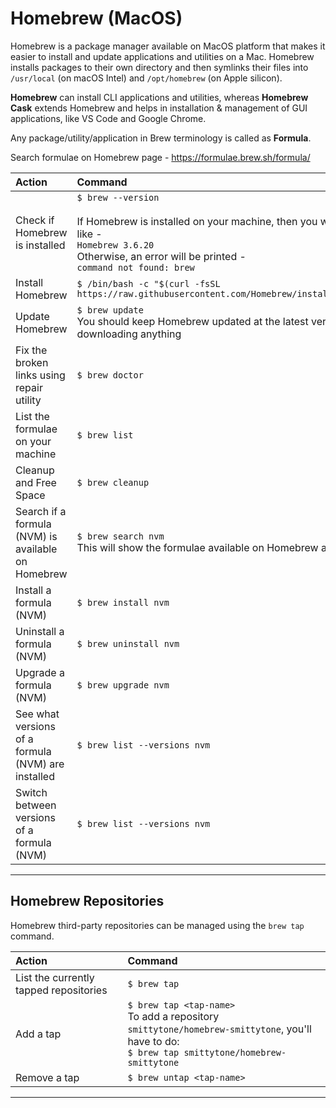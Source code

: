 # Homebrew (MacOS)

Homebrew is a package manager available on MacOS platform that makes it easier to install and update applications and utilities on a Mac. Homebrew installs packages to their own directory and then symlinks their files into `/usr/local` (on macOS Intel) and `/opt/homebrew` (on Apple silicon).

**Homebrew** can install CLI applications and utilities, whereas **Homebrew Cask** extends Homebrew and helps in installation & management of GUI applications, like VS Code and Google Chrome.

Any package/utility/application in Brew terminology is called as **Formula**.

Search formulae on Homebrew page - https://formulae.brew.sh/formula/

| Action      | Command |
| :---        |    :----   |
| Check if Homebrew is installed | `$ brew --version` <br><br> If Homebrew is installed on your machine, then you will get its version, like - <br> `Homebrew 3.6.20` <br> Otherwise, an error will be printed - <br> `command not found: brew`|
| Install Homebrew | `$ /bin/bash -c "$(curl -fsSL https://raw.githubusercontent.com/Homebrew/install/HEAD/install.sh)"`|
| Update Homebrew | `$ brew update` <br> You should keep Homebrew updated at the latest version before downloading anything |
| Fix the broken links using repair utility | `$ brew doctor`|
| List the formulae on your machine | `$ brew list`|
| Cleanup and Free Space | `$ brew cleanup`|
| Search if a formula (NVM) is available on Homebrew | `$ brew search nvm` <br> This will show the formulae available on Homebrew as well as on Cask. |
| Install a formula (NVM) | `$ brew install nvm` |
| Uninstall a formula (NVM) | `$ brew uninstall nvm` |
| Upgrade a formula (NVM) | `$ brew upgrade nvm` |
| See what versions of a formula (NVM) are installed | `$ brew list --versions nvm` |
| Switch between versions of a formula (NVM) | `$ brew list --versions nvm` |

- - -
## Homebrew Repositories

Homebrew third-party repositories can be managed using the `brew tap` command. 

| Action      | Command |
| :---        |    :----   |
| List the currently tapped repositories | `$ brew tap` |
| Add a tap | `$ brew tap <tap-name>` <br> To add a repository `smittytone/homebrew-smittytone`, you'll have to do: <br> `$ brew tap smittytone/homebrew-smittytone`|
| Remove a tap | `$ brew untap <tap-name>` |
- - -